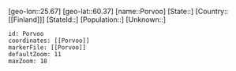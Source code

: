 ﻿---
location: [60.37,25.67]
mapzoom: [7,12] 
mapmarker: city 
type: City
tags:
- geo/City


SpocWebEntityId: 33488
isDeleted: false
confidential: public

---
[geo-lon::25.67]
[geo-lat::60.37]
[name::Porvoo]
[State::]
[Country::[[Finland]]]
[StateId::]
[Population::]
[Unknown::]


```leaflet
id: Porvoo
coordinates: [[Porvoo]]
markerFile: [[Porvoo]]
defaultZoom: 11 
maxZoom: 18
```
